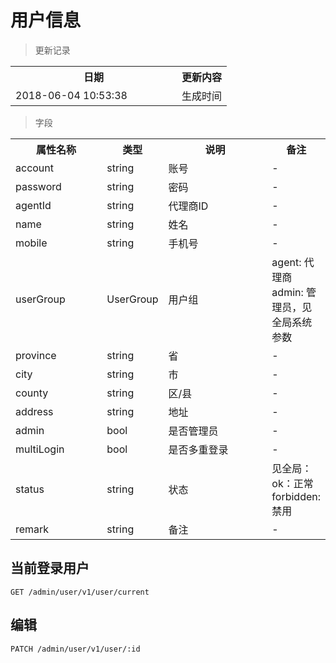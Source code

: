 # 用户信息

> 更新记录

<table>
    <tr>
        <th style="width:250px;">日期</th>
        <th>更新内容</th>
    </tr>
    <tr>
        <td>2018-06-04 10:53:38</td>
        <td>生成时间</td>
    </tr>
</table>

> 字段

<table>
    <tr>
        <th style="width:150px;">属性名称</th>
        <th style="width:60px;">类型</th>
        <th style="width:200px;">说明</th>
        <th>备注</th>
    </tr>
    <tr>
        <td>account</td>
        <td>string</td>
        <td>账号</td>
        <td>-</td>
    </tr>
    <tr>
        <td>password</td>
        <td>string</td>
        <td>密码</td>
        <td>-</td>
    </tr>
    <tr>
        <td>agentId</td>
        <td>string</td>
        <td>代理商ID</td>
        <td>-</td>
    </tr>
    <tr>
        <td>name</td>
        <td>string</td>
        <td>姓名</td>
        <td>-</td>
    </tr>
    <tr>
        <td>mobile</td>
        <td>string</td>
        <td>手机号</td>
        <td>-</td>
    </tr>
    <tr>
        <td>userGroup</td>
        <td>UserGroup</td>
        <td>用户组</td>
        <td>agent: 代理商 admin: 管理员，见全局系统参数</td>
    </tr>
    <tr>
        <td>province</td>
        <td>string</td>
        <td>省</td>
        <td>-</td>
    </tr>
    <tr>
        <td>city</td>
        <td>string</td>
        <td>市</td>
        <td>-</td>
    </tr>
    <tr>
        <td>county</td>
        <td>string</td>
        <td>区/县</td>
        <td>-</td>
    </tr>
    <tr>
        <td>address</td>
        <td>string</td>
        <td>地址</td>
        <td>-</td>
    </tr>
    <tr>
        <td>admin</td>
        <td>bool</td>
        <td>是否管理员</td>
        <td>-</td>
    </tr>
    <tr>
        <td>multiLogin</td>
        <td>bool</td>
        <td>是否多重登录</td>
        <td>-</td>
    </tr>
    <tr>
        <td>status</td>
        <td>string</td>
        <td>状态</td>
        <td>见全局：ok：正常 forbidden: 禁用</td>
    </tr>
    <tr>
        <td>remark</td>
        <td>string</td>
        <td>备注</td>
        <td>-</td>
    </tr>
</table>

## 当前登录用户

```
GET /admin/user/v1/user/current
```

## 编辑

```
PATCH /admin/user/v1/user/:id
```
